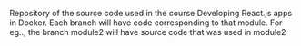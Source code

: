 Repository of the source code used in the course Developing React.js apps in Docker.
Each branch will have code corresponding to that module.
For eg.., the branch module2 will have source code that was used in module2
